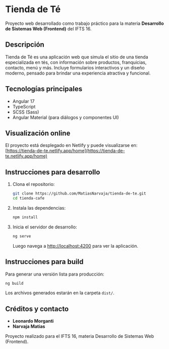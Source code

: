 # Tienda de Té

Proyecto web desarrollado como trabajo práctico para la materia **Desarrollo de Sistemas Web (Frontend)** del IFTS 16.

## Descripción
Tienda de Té es una aplicación web que simula el sitio de una tienda especializada en tés, con información sobre productos, franquicias, contacto, menú y más. Incluye formularios interactivos y un diseño moderno, pensado para brindar una experiencia atractiva y funcional.

## Tecnologías principales
- Angular 17
- TypeScript
- SCSS (Sass)
- Angular Material (para diálogos y componentes UI)

## Visualización online
El proyecto está desplegado en Netlify y puede visualizarse en:
[https://tienda-de-te.netlify.app/home](https://tienda-de-te.netlify.app/home)

## Instrucciones para desarrollo
1. Clona el repositorio:
   ```bash
   git clone https://github.com/MatiasNarvaja/tienda-de-te.git
   cd tienda-cafe
   ```
2. Instala las dependencias:
   ```bash
   npm install
   ```
3. Inicia el servidor de desarrollo:
   ```bash
   ng serve
   ```
   Luego navega a [http://localhost:4200](http://localhost:4200) para ver la aplicación.

## Instrucciones para build
Para generar una versión lista para producción:
```bash
ng build
```
Los archivos generados estarán en la carpeta `dist/`.

## Créditos y contacto
- **Leonardo Morganti**
- **Narvaja Matias**

Proyecto realizado para el IFTS 16, materia Desarrollo de Sistemas Web (Frontend).
